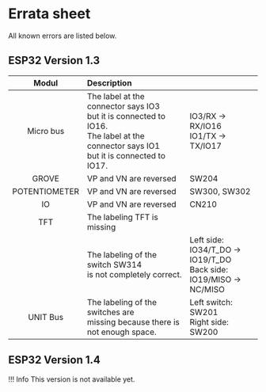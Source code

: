 # Errata sheet

All known errors are listed below.

## ESP32 Version 1.3

| Modul | Description | |
|:-----:|:-----------------|:--------------|
| Micro bus |The label at the connector says IO3<br/>but it is connected to IO16.<br/>The label at the connector says IO1<br/>but it is connected to IO17.| IO3/RX &rarr; RX/IO16<br/>IO1/TX &rarr; TX/IO17 |
| GROVE | VP and VN are reversed | SW204 |
| POTENTIOMETER | VP and VN are reversed | SW300, SW302 |
| IO | VP and VN are reversed | CN210 |
| TFT | The labeling TFT is missing |
|  | The labeling of the switch SW314<br/>is not completely correct. | Left side:<br/>IO34/T_DO &rarr; IO19/T_DO<br/>Back side:<br/>IO19/MISO &rarr; NC/MISO |
| UNIT Bus | The labeling of the switches are<br/>missing because there is not enough space. | Left switch: SW201<br/>Right side: SW200 |

## ESP32 Version 1.4

!!! Info
    This version is not available yet.   

